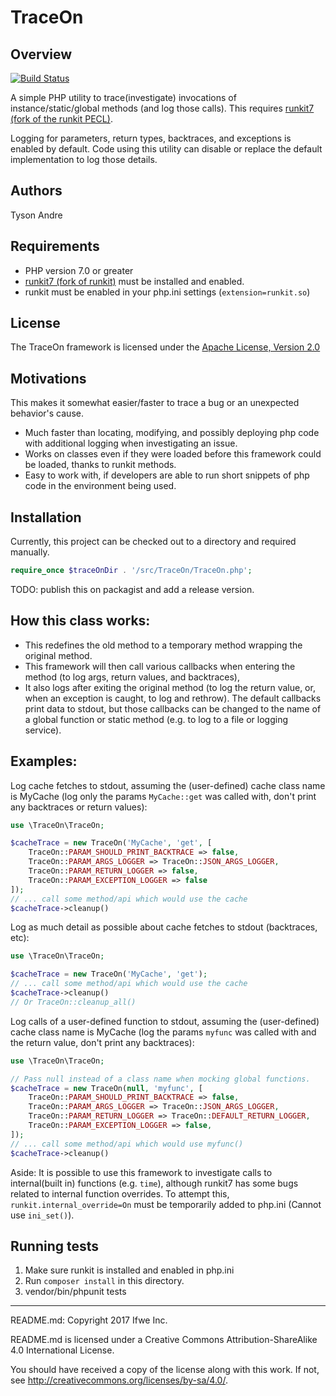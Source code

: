 TraceOn
=======

## Overview

[![Build Status](https://travis-ci.org/runkit7/TraceOn.svg?branch=master)](https://travis-ci.org/runkit7/TraceOn)

A simple PHP utility to trace(investigate) invocations of instance/static/global methods (and log those calls).
This requires [runkit7 (fork of the runkit PECL)](https://github.com/runkit7/runkit7).

Logging for parameters, return types, backtraces, and exceptions is enabled by default.
Code using this utility can disable or replace the default implementation to log those details.

## Authors

Tyson Andre

## Requirements

- PHP version 7.0 or greater
- [runkit7 (fork of runkit)](https://github.com/runkit7/runkit7) must be installed and enabled.
- runkit must be enabled in your php.ini settings (`extension=runkit.so`)

## License

The TraceOn framework is licensed under the <a href="http://www.apache.org/licenses/LICENSE-2.0">Apache License, Version 2.0</a>

## Motivations

This makes it somewhat easier/faster to trace a bug or an unexpected behavior's cause.

- Much faster than locating, modifying, and possibly deploying php code with additional logging when investigating an issue.
- Works on classes even if they were loaded before this framework could be loaded, thanks to runkit methods.
- Easy to work with, if developers are able to run short snippets of php code in the environment being used.

## Installation

Currently, this project can be checked out to a directory and required manually.

```php
require_once $traceOnDir . '/src/TraceOn/TraceOn.php';
```

TODO: publish this on packagist and add a release version.


## How this class works:

- This redefines the old method to a temporary method wrapping the original method.
- This framework will then call various callbacks when entering the method
  (to log args, return values, and backtraces),
- It also logs after exiting the original method (to log the return value, or, when an exception is caught, to log and rethrow).
  The default callbacks print data to stdout, but those callbacks can be changed to the name of a global function or static method (e.g. to log to a file or logging service).

## Examples:

Log cache fetches to stdout, assuming the (user-defined) cache class name is MyCache  (log only the params `MyCache::get` was called with, don't print any backtraces or return values):

```php
use \TraceOn\TraceOn;

$cacheTrace = new TraceOn('MyCache', 'get', [
    TraceOn::PARAM_SHOULD_PRINT_BACKTRACE => false,
    TraceOn::PARAM_ARGS_LOGGER => TraceOn::JSON_ARGS_LOGGER,
    TraceOn::PARAM_RETURN_LOGGER => false,
    TraceOn::PARAM_EXCEPTION_LOGGER => false
]);
// ... call some method/api which would use the cache
$cacheTrace->cleanup()
```

Log as much detail as possible about cache fetches to stdout (backtraces, etc):

```php
use \TraceOn\TraceOn;

$cacheTrace = new TraceOn('MyCache', 'get');
// ... call some method/api which would use the cache
$cacheTrace->cleanup()
// Or TraceOn::cleanup_all()
```

Log calls of a user-defined function to stdout, assuming the (user-defined) cache class name is MyCache  (log the params `myfunc` was called with and the return value, don't print any backtraces):

```php
use \TraceOn\TraceOn;

// Pass null instead of a class name when mocking global functions.
$cacheTrace = new TraceOn(null, 'myfunc', [
    TraceOn::PARAM_SHOULD_PRINT_BACKTRACE => false,
    TraceOn::PARAM_ARGS_LOGGER => TraceOn::JSON_ARGS_LOGGER,
    TraceOn::PARAM_RETURN_LOGGER => TraceOn::DEFAULT_RETURN_LOGGER,
    TraceOn::PARAM_EXCEPTION_LOGGER => false,
]);
// ... call some method/api which would use myfunc()
$cacheTrace->cleanup()
```

Aside: It is possible to use this framework to investigate calls to internal(built in) functions (e.g. `time`), although runkit7 has some bugs related to internal function overrides.
To attempt this, `runkit.internal_override=On` must be temporarily added to php.ini (Cannot use `ini_set()`).

## Running tests

1. Make sure runkit is installed and enabled in php.ini
2. Run `composer install` in this directory.
3. vendor/bin/phpunit tests

-----

README.md: Copyright 2017 Ifwe Inc.

README.md is licensed under a Creative Commons Attribution-ShareAlike 4.0 International License.

You should have received a copy of the license along with this work. If not, see <http://creativecommons.org/licenses/by-sa/4.0/>.
